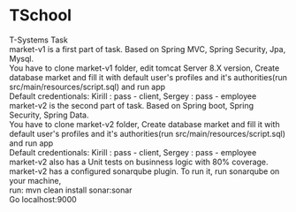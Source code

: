 # TSchool
T-Systems Task  
market-v1 is a first part of task. Based on Spring MVC, Spring Security, Jpa, Mysql.  
You have to clone market-v1 folder, edit tomcat Server 8.X version, Create database market and fill it with default user's profiles and it's authorities(run src/main/resources/script.sql) and run app  
Default credentionals: Kirill : pass - client, Sergey : pass - employee  
market-v2 is the second part of task. Based on Spring boot, Spring Security, Spring Data.  
You have to clone market-v2 folder, Create database market and fill it with default user's profiles and it's authorities(run src/main/resources/script.sql) and run app  
Default credentionals: Kirill : pass - client, Sergey : pass - employee  
market-v2 also has a Unit tests on businness logic with 80% coverage.  
market-v2 has a configured sonarqube plugin. To run it, run sonarqube on your machine,  
run: mvn clean install sonar:sonar  
Go localhost:9000
